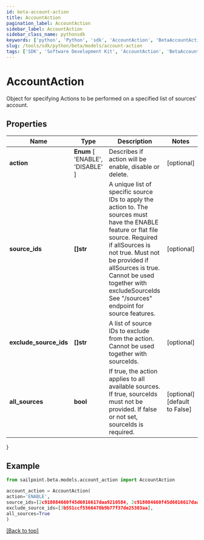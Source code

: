 ```yaml
---
id: beta-account-action
title: AccountAction
pagination_label: AccountAction
sidebar_label: AccountAction
sidebar_class_name: pythonsdk
keywords: ['python', 'Python', 'sdk', 'AccountAction', 'BetaAccountAction'] 
slug: /tools/sdk/python/beta/models/account-action
tags: ['SDK', 'Software Development Kit', 'AccountAction', 'BetaAccountAction']
---
```


# AccountAction

Object for specifying Actions to be performed on a specified list of sources' account.

## Properties

Name | Type | Description | Notes
------------ | ------------- | ------------- | -------------
**action** |  **Enum** [  'ENABLE',    'DISABLE' ] | Describes if action will be enable, disable or delete. | [optional] 
**source_ids** | **[]str** | A unique list of specific source IDs to apply the action to. The sources must have the ENABLE feature or flat file source. Required if allSources is not true. Must not be provided if allSources is true. Cannot be used together with excludeSourceIds See \"/sources\" endpoint for source features. | [optional] 
**exclude_source_ids** | **[]str** | A list of source IDs to exclude from the action. Cannot be used together with sourceIds. | [optional] 
**all_sources** | **bool** | If true, the action applies to all available sources. If true, sourceIds must not be provided. If false or not set, sourceIds is required. | [optional] [default to False]
}

## Example

```python
from sailpoint.beta.models.account_action import AccountAction

account_action = AccountAction(
action='ENABLE',
source_ids=[2c918084660f45d6016617daa9210584, 2c918084660f45d6016617daa9210500],
exclude_source_ids=[3b551ccf5566478b9b77f37de25303aa],
all_sources=True
)

```
[[Back to top]](#) 

